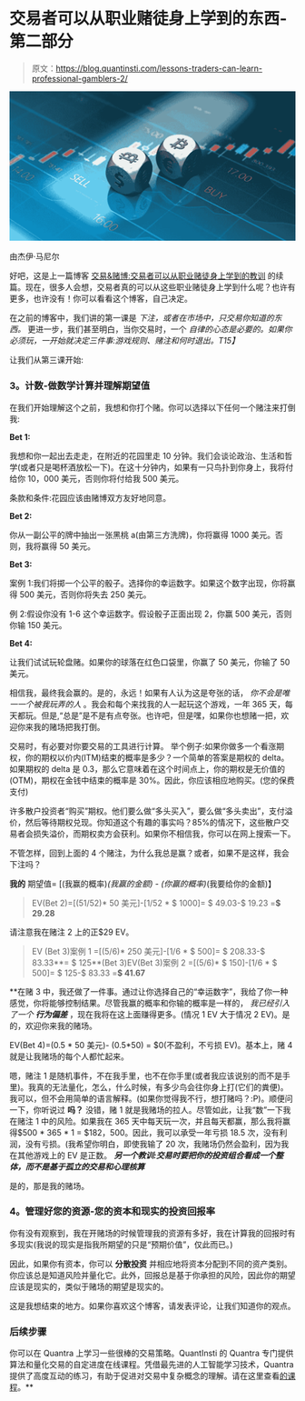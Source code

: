 # 交易者可以从职业赌徒身上学到的东西-第二部分

> 原文：<https://blog.quantinsti.com/lessons-traders-can-learn-professional-gamblers-2/>

![Trading & Gambling Lessons Traders Can Learn From Professional Gamblers Part 2](img/79cad3c054dcac78bd0e6185424f7334.png)

由杰伊·马尼尔

好吧，这是上一篇博客 [交易&赌博:交易者可以从职业赌徒身上学到的教训](https://blog.quantinsti.com/lessons-traders-can-learn-professional-gamblers/) 的续篇。现在，很多人会想，交易者真的可以从这些职业赌徒身上学到什么呢？也许有更多，也许没有！你可以看看这个博客，自己决定。

在之前的博客中，我们讲的第一课是 *下注，或者在市场中，只交易你知道的东西。* 更进一步，我们甚至明白，当你交易时，一个 *自律的心态是必要的。如果你必须玩，一开始就决定三件事:游戏规则、赌注和何时退出。T15】*

让我们从第三课开始:

### **3。计数-做数学计算并理解期望值**

在我们开始理解这个之前，我想和你打个赌。你可以选择以下任何一个赌注来打倒我:

**Bet 1:**

我想和你一起出去走走，在附近的花园里走 10 分钟。我们会谈论政治、生活和哲学(或者只是喝杯酒放松一下)。在这十分钟内，如果有一只鸟扑到你身上，我将付给你 10，000 美元，否则你将付给我 500 美元。

条款和条件:花园应该由赌博双方友好地同意。

**Bet 2:**

你从一副公平的牌中抽出一张黑桃 a(由第三方洗牌)，你将赢得 1000 美元。否则，我将赢得 50 美元。

**Bet 3:**

案例 1:我们将掷一个公平的骰子。选择你的幸运数字。如果这个数字出现，你将赢得 500 美元，否则你将失去 250 美元。

例 2:假设你没有 1-6 这个幸运数字。假设骰子正面出现 2，你赢 500 美元，否则你输 150 美元。

**Bet 4:**

让我们试试玩轮盘赌。如果你的球落在红色口袋里，你赢了 50 美元，你输了 50 美元。

相信我，最终我会赢的。是的，永远！如果有人认为这是夸张的话， *你不会是唯一一个被我玩弄的人* 。我会和每个来找我的人一起玩这个游戏，一年 365 天，每天都玩。但是,“总是”是不是有点夸张。也许吧，但是嘿，如果你也想赌一把，欢迎你来我的赌场把我打倒。

交易时，有必要对你要交易的工具进行计算。 举个例子:如果你做多一个看涨期权，你的期权以价内(ITM)结束的概率是多少？一个简单的答案是期权的 delta。如果期权的 delta 是 0.3，那么它意味着在这个时间点上，你的期权是无价值的(OTM)，期权在金钱中结束的概率是 30%。因此，你应该相应地购买。(您的保费支付)

许多散户投资者“购买”期权。他们要么做“多头买入”，要么做“多头卖出”，支付溢价，然后等待期权兑现。你知道这个有趣的事实吗？85%的情况下，这些散户交易者会损失溢价，而期权卖方会获利。如果你不相信我，你可以在网上搜索一下。

不管怎样，回到上面的 4 个赌注，为什么我总是赢？或者，如果不是这样，我会下注吗？

**我的** 期望值= [(我赢的概率)*(我赢的金额) - (你赢的概率)*(我要给你的金额)】

> EV(Bet 2)=[(51/52)* 50 美元]-[1/52 * $ 1000]= $ 49.03-$ 19.23 =**$ 29.28**

请注意我在赌注 2 上的正$29 EV。

> EV (Bet 3)案例 1 =[(5/6)* 250 美元]-[1/6 * $ 500]= $ 208.33-$ 83.33**= $ 125**(Bet 3)EV(Bet 3)案例 2 =[(5/6)* $ 150]-[1/6 * $ 500]= $ 125-$ 83.33 =**$ 41.67**

 **在赌 3 中，我还做了一件事。通过让你选择自己的“幸运数字”，我给了你一种感觉，你将能够控制结果。尽管我赢的概率和你输的概率是一样的， *我已经引入了一个* ***行为偏差*** ，现在我将在这上面赚得更多。(情况 1 EV 大于情况 2 EV)。是的，欢迎你来我的赌场。

EV(Bet 4)=(0.5 * 50 美元)- (0.5*50) = $0(不盈利，不亏损 EV)。基本上，赌 4 就是让我赌场的每个人都忙起来。

嗯，赌注 1 是随机事件，不在我手里，也不在你手里(或者我应该说别的而不是手里)。我真的无法量化，怎么，什么时候，有多少鸟会往你身上打(它们的粪便)。我可以，但不会用简单的语言解释。(如果你觉得我不行，想打赌吗？:P)。顺便问一下，你听说过 **吗？** 没错，赌 1 就是我赌场的拉人。尽管如此，让我“数”一下我在赌注 1 中的风险。如果我在 365 天中每天玩一次，并且每天都赢，那么我将赢得$500 * 365 * 1 = $182，500。因此，我可以承受一年亏损 18.5 次，没有利润，没有亏损。(我希望你明白，即使我输了 20 次，我赌场仍然会盈利，因为我在其他游戏上的 EV 是正数。 ***另一个教训:交易时要把你的投资组合看成一个整体，而不是基于孤立的交易和心理核算***

是的，那是我的赌场。

### **4。管理好您的资源-您的资本和现实的投资回报率**

你有没有观察到，我在开赌场的时候管理我的资源有多好，我在计算我的回报时有多现实(我说的现实是指我所期望的只是“预期价值”，仅此而已。)

因此，如果你有资本，你可以 **分散投资** 并相应地将资本分配到不同的资产类别。你应该总是知道风险并量化它。此外，回报总是基于你承担的风险，因此你的期望应该是现实的，类似于赌场的期望是现实的。

这是我想结束的地方。如果你喜欢这个博客，请发表评论，让我们知道你的观点。

### 后续步骤

你可以在 Quantra 上学习一些很棒的交易策略。QuantInsti 的 Quantra 专门提供算法和量化交易的自定进度在线课程。凭借最先进的人工智能学习技术，Quantra 提供了高度互动的练习，有助于促进对交易中复杂概念的理解。请在这里查看[的课程](https://quantra.quantinsti.com/courses?utm_source=qiblog&utm_medium=referral)。**